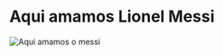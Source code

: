 <h1>Aqui amamos Lionel Messi</h1>

![Aqui amamos o messi](https://i.pinimg.com/736x/67/9d/b2/679db24c00da27a2303642a49828168b.jpg)
